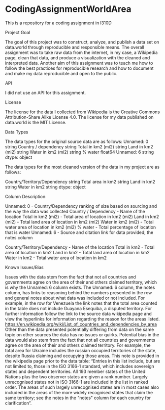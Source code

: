 # CodingAssignmentWorldArea
This is a repository for a coding assignment in I310D

Project Goal

The goal of this project was to construct, analyze, and publish a data set on data.world through reproducible and responsible means. The overall assignment was to take raw data from the internet, in my case, a Wikipedia page, clean that data, and produce a visualization with the cleaned and interpreted data. Another aim of this assignment was to teach me how to follow the best practices for reproducible research and how to document and make my data reproducible and open to the public.

API

I did not use an API for this assignment.

License

The license for the data I collected from Wikipedia is ​the Creative Commons Attribution-Share Alike License 4.0. The license for my data published on data.world is the MIT License.

Data Types

The data types for the original source data are as follows:
Unnamed: 0               string
Country / dependency     string
Total in km2 (mi2)       string
Land in km2 (mi2)        string
Water in km2 (mi2)       string
% water                 float64
Unnamed: 6               string
dtype: object

The data types for the most cleaned version of the data in my project are as follows:

Country/Territory/Dependency    string
Total area in km2               string
Land in km2                     string
Water in km2                    string
dtype: object

Column Description

Unnamed: 0 - Country/Dependency ranking of size based on sourcing and the way the data was collected
Country / Dependency - Name of the location
Total in km2 (mi2) - Total area of location in km2 (mi2)
Land in km2 (mi2) - Total land area of location in km2 (mi2)
Water in km2 (mi2) - Total water area of location in km2 (mi2)
% water - Total percentage of location that is water
Unnamed: 6 - Source and citation link for data provided, the notes column

Country/Territory/Dependency - Name of the location
Total in km2 - Total area of location in km2 
Land in km2 - Total land area of location in km2 
Water in km2 - Total water area of location in km2 

Known Issues/Bias

Issues with the data stem from the fact that not all countries and governments agree on the area of their and others claimed territory, which is why the Unnamed: 6 column exists. The Unnamed: 6 column, the notes column, has links to reasoning behind the numbers presented in the row and general notes about what data was included or not included. For example, in the row for Venezuela the link notes that the total area counted in the table does not include Guayana Esequiba, a disputed territory. For further information follow the link to the source data wikipedia page and view the hyperlinks for information regarding the reason for the areas listed. https://en.wikipedia.org/wiki/List_of_countries_and_dependencies_by_area 
Other than the data presented potentially differing from data on the same topic on other sources the data has no issues or quirks.
Potential bias in the data would also stem from the fact that not all countries and governments agree on the area of their and others claimed territory. For example, the total area for Ukraine includes the russian occupied territories of the state, despite Russia claiming and occupying those areas. This note is provided in the wikipedia page prior to the data table: 
“Entries in this list include, but are not limited to, those in the ISO 3166-1 standard, which includes sovereign states and dependent territories. All 193 member states of the United Nations plus the two observer states are given a rank number. Largely unrecognised states not in ISO 3166-1 are included in the list in ranked order. The areas of such largely unrecognised states are in most cases also included in the areas of the more widely recognised states that claim the same territory; see the notes in the "notes" column for each country for clarification”.

